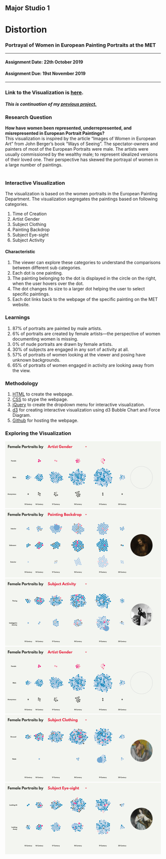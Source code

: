 ## Major Studio 1
# Distortion
### Portrayal of Women in European Painting Portraits at the MET
---------------------------------------------------
#### Assignment Date: 22th October 2019<br/>
#### Assignment Due: 19st November 2019 <br/>
-----------------------------------------------------

### Link to the Visualization is [here](https://salonieshah.github.io/Major-Studio-1/3.Interactive/). </br>

##### This is continuation of my [previous project.](https://github.com/salonieshah/Major-Studio-1/tree/master/1.Potrayal_of_Women_at_MET) <br>

### Research Question </br>
<b> How have women been represented, underrepresented, and misrepresented in European Portrait Paintings? </b> </br>
This visualization is inspired by the article “Images of Women in European Art” from John Berger’s book “Ways of Seeing”. The spectator-owners and painters of most of the European Portraits were male. The artists were usually commissioned by the wealthy male; to represent idealized versions of their loved one. Their perspective has skewed the portrayal of women in a large number of paintings. </br> </br>

### Interactive Visualization </br>
The visualization is based on the women portraits in the European Painting Department. The visualization segregates the paintings based on following categories. 
1. Time of Creation </br>
2. Artist Gender </br>
3. Subject Clothing </br>
4. Painting Backdrop </br>
5. Subject Eye-sight </br>
6. Subject Activity </br>

#### Characteristic </br>
1. The viewer can explore these categories to understand the comparisons between different sub categories. </br>
2. Each dot is one painting. </br>
3. The painting belonging to the dot is displayed in the circle on the right, when the user hovers over the dot.</br>
4. The dot changes its size to a larger dot helping the user to select specific paintings.</br>
5. Each dot links back to the webpage of the specific painting on the MET website. </br>

### Learnings </br>
1. 87% of portraits are painted by male artists.</br>
2. 6% of portraits are created by female artists—the perspective of women documenting women is missing.</br>
3. 0% of nude portraits are drawn by female artists.</br>
4. 30% of subjects are engaged in any sort of activity at all.</br>
5. 57% of portraits of women looking at the viewer and posing have unknown backgrounds.</br>
6. 65% of portraits of women engaged in activity are looking away from the view.</br>

### Methodology </br>
1. [HTML](https://github.com/salonieshah/Major-Studio-1/blob/master/3.Interactive/index.html) to create the webpage. </br> 
2. [CSS](https://github.com/salonieshah/Major-Studio-1/blob/master/3.Interactive/styles/styles.css) to stype the webpage. </br>
3. [jQuery](https://github.com/salonieshah/Major-Studio-1/blob/master/3.Interactive/interactive_1.js) to create the dropdown menu for interactive visualization. </br>
4. [d3](https://github.com/salonieshah/Major-Studio-1/blob/master/3.Interactive/interactive.js) for creating interactive visualization using d3 Bubble Chart and Force Diagram. </br>
5. [Github](https://github.com/salonieshah/Major-Studio-1/tree/master/3.Interactive) for hosting the webpage. </br>

### Exploring the Visualization </br>
![image](https://github.com/salonieshah/Major-Studio-1/blob/master/3.Distortion/images/visualization/artist_gender.JPG)
![image](https://github.com/salonieshah/Major-Studio-1/blob/master/3.Distortion/images/visualization/painting_backdrop.JPG)
![image](https://github.com/salonieshah/Major-Studio-1/blob/master/3.Distortion/images/visualization/subject_activity.JPG)
![image](https://github.com/salonieshah/Major-Studio-1/blob/master/3.Distortion/images/visualization/artist_gender.JPG)
![image](https://github.com/salonieshah/Major-Studio-1/blob/master/3.Distortion/images/visualization/subject_clothing.jpg)
![image](https://github.com/salonieshah/Major-Studio-1/blob/master/3.Distortion/images/visualization/subject_eyesight.JPG)
</br>
